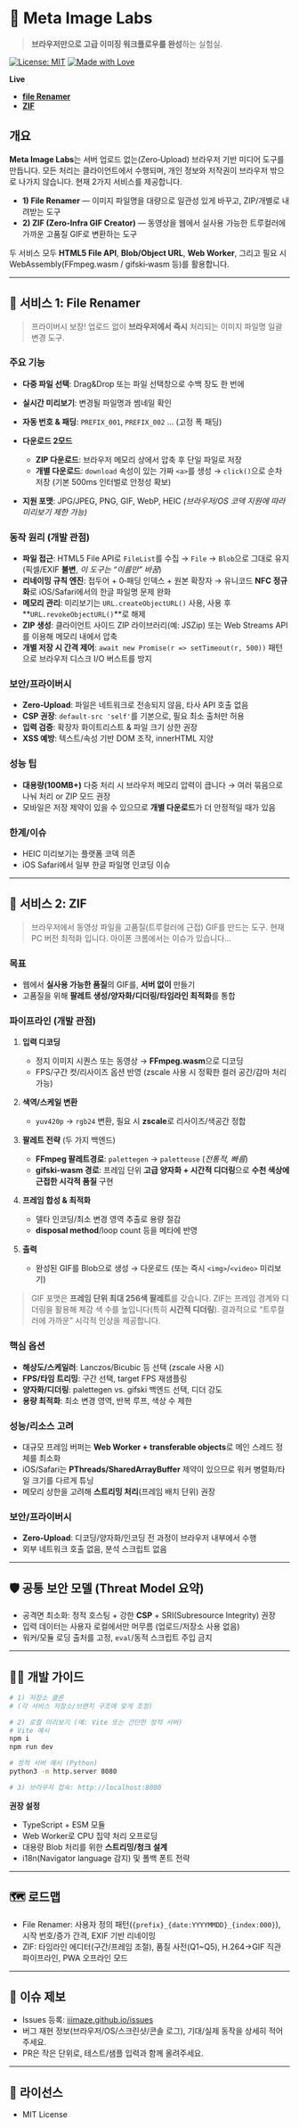 # 🧪 Meta Image Labs

> **브라우저만으로 고급 이미징 워크플로우를 완성**하는 실험실.

[![License: MIT](https://img.shields.io/badge/License-MIT-yellow.svg)](https://opensource.org/licenses/MIT)
[![Made with Love](https://img.shields.io/badge/Made%20with-❤️-red.svg)](https://github.com)

**Live**

- [**file Renamer**](https://iiimaze.github.io/file-renamer/)
- [**ZIF**](https://iiimaze.github.io/zif/)

## 개요

**Meta Image Labs**는 서버 업로드 없는(Zero‑Upload) 브라우저 기반 미디어 도구를 만듭니다. 모든 처리는 클라이언트에서 수행되며, 개인 정보와 저작권이 브라우저 밖으로 나가지 않습니다. 현재 2가지 서비스를 제공합니다.

- **1) File Renamer** — 이미지 파일명을 대량으로 일관성 있게 바꾸고, ZIP/개별로 내려받는 도구
- **2) ZIF (Zero‑Infra GIF Creator)** — 동영상을 웹에서 실사용 가능한 트루컬러에 가까운 고품질 GIF로 변환하는 도구

두 서비스 모두 **HTML5 File API**, **Blob/Object URL**, **Web Worker**, 그리고 필요 시 WebAssembly(FFmpeg.wasm / gifski‑wasm 등)를 활용합니다.

---

## 🔧 서비스 1: File Renamer

> 프라이버시 보장! 업로드 없이 **브라우저에서 즉시** 처리되는 이미지 파일명 일괄 변경 도구.

### 주요 기능

- **다중 파일 선택**: Drag\&Drop 또는 파일 선택창으로 수백 장도 한 번에
- **실시간 미리보기**: 변경될 파일명과 썸네일 확인
- **자동 번호 & 패딩**: `PREFIX_001`, `PREFIX_002` … (고정 폭 패딩)
- **다운로드 2모드**

  - **ZIP 다운로드**: 브라우저 메모리 상에서 압축 후 단일 파일로 저장
  - **개별 다운로드**: `download` 속성이 있는 가짜 `<a>`를 생성 → `click()`으로 순차 저장 (기본 500ms 인터벌로 안정성 확보)

- **지원 포맷**: JPG/JPEG, PNG, GIF, WebP, HEIC _(브라우저/OS 코덱 지원에 따라 미리보기 제한 가능)_

### 동작 원리 (개발 관점)

- **파일 접근**: HTML5 File API로 `FileList`를 수집 → `File` → `Blob`으로 그대로 유지 (픽셀/EXIF **불변**, _이 도구는 “이름만” 바꿈_)
- **리네이밍 규칙 엔진**: 접두어 + 0‑패딩 인덱스 + 원본 확장자 → 유니코드 **NFC 정규화**로 iOS/Safari에서의 한글 파일명 문제 완화
- **메모리 관리**: 미리보기는 `URL.createObjectURL()` 사용, 사용 후 \*\*`URL.revokeObjectURL()`\*\*로 해제
- **ZIP 생성**: 클라이언트 사이드 ZIP 라이브러리(예: JSZip) 또는 Web Streams API를 이용해 메모리 내에서 압축
- **개별 저장 시 간격 제어**: `await new Promise(r => setTimeout(r, 500))` 패턴으로 브라우저 디스크 I/O 버스트를 방지

### 보안/프라이버시

- **Zero‑Upload**: 파일은 네트워크로 전송되지 않음, 타사 API 호출 없음
- **CSP 권장**: `default-src 'self'`를 기본으로, 필요 최소 출처만 허용
- **입력 검증**: 확장자 화이트리스트 & 파일 크기 상한 권장
- **XSS 예방**: 텍스트/속성 기반 DOM 조작, innerHTML 지양

### 성능 팁

- **대용량(100MB+)** 다중 처리 시 브라우저 메모리 압력이 큽니다 → 여러 묶음으로 나눠 처리 or ZIP 모드 권장
- 모바일은 저장 제약이 있을 수 있으므로 **개별 다운로드**가 더 안정적일 때가 있음

### 한계/이슈

- HEIC 미리보기는 플랫폼 코덱 의존
- iOS Safari에서 일부 한글 파일명 인코딩 이슈

---

## 🎨 서비스 2: ZIF

> 브라우저에서 동영상 파일을 고품질(트루컬러에 근접) GIF를 만드는 도구.
> 현재 PC 버전 최적화 입니다. 아이폰 크롬에서는 이슈가 있습니다...

### 목표

- 웹에서 **실사용 가능한 품질**의 GIF를, **서버 없이** 만들기
- 고품질을 위해 **팔레트 생성/양자화/디더링/타임라인 최적화**를 통합

### 파이프라인 (개발 관점)

1. **입력 디코딩**

   - 정지 이미지 시퀀스 또는 동영상 → **FFmpeg.wasm**으로 디코딩
   - FPS/구간 컷/리사이즈 옵션 반영 (zscale 사용 시 정확한 컬러 공간/감마 처리 가능)

2. **색역/스케일 변환**

   - `yuv420p` → `rgb24` 변환, 필요 시 **zscale**로 리사이즈/색공간 정합

3. **팔레트 전략** (두 가지 백엔드)

   - **FFmpeg 팔레트경로**: `palettegen` → `paletteuse` (_전통적, 빠름_)
   - **gifski‑wasm 경로**: 프레임 단위 **고급 양자화 + 시간적 디더링**으로 **수천 색상에 근접한 시각적 품질** 구현

4. **프레임 합성 & 최적화**

   - 델타 인코딩/최소 변경 영역 추출로 용량 절감
   - **disposal method**/loop count 등을 메타에 반영

5. **출력**

   - 완성된 GIF를 Blob으로 생성 → 다운로드 (또는 즉시 `<img>`/`<video>` 미리보기)

> GIF 포맷은 **프레임 단위 최대 256색 팔레트**를 갖습니다. ZIF는 프레임 경계와 디더링을 활용해 체감 색 수를 높입니다(특히 **시간적 디더링**). 결과적으로 “트루컬러에 가까운” 시각적 인상을 제공합니다.

### 핵심 옵션

- **해상도/스케일러**: Lanczos/Bicubic 등 선택 (zscale 사용 시)
- **FPS/타임 트리밍**: 구간 선택, target FPS 재샘플링
- **양자화/디더링**: palettegen vs. gifski 백엔드 선택, 디더 강도
- **용량 최적화**: 최소 변경 영역, 반복 루프, 색상 수 제한

### 성능/리소스 고려

- 대규모 프레임 버퍼는 **Web Worker + transferable objects**로 메인 스레드 정체를 최소화
- iOS/Safari는 **PThreads/SharedArrayBuffer** 제약이 있으므로 워커 병렬화/타일 크기를 다르게 튜닝
- 메모리 상한을 고려해 **스트리밍 처리**(프레임 배치 단위) 권장

### 보안/프라이버시

- **Zero‑Upload**: 디코딩/양자화/인코딩 전 과정이 브라우저 내부에서 수행
- 외부 네트워크 호출 없음, 분석 스크립트 없음

---

## 🛡️ 공통 보안 모델 (Threat Model 요약)

- 공격면 최소화: 정적 호스팅 + 강한 **CSP** + SRI(Subresource Integrity) 권장
- 입력 데이터는 사용자 로컬에서만 머무름 (업로드/저장소 사용 없음)
- 워커/모듈 로딩 출처를 고정, `eval`/동적 스크립트 주입 금지

---

## 🧑‍💻 개발 가이드

```bash
# 1) 저장소 클론
# (각 서비스 저장소/브랜치 구조에 맞게 조정)

# 2) 로컬 미리보기 (예: Vite 또는 간단한 정적 서버)
# Vite 예시
npm i
npm run dev

# 정적 서버 예시 (Python)
python3 -m http.server 8080

# 3) 브라우저 접속: http://localhost:8080
```

**권장 설정**

- TypeScript + ESM 모듈
- Web Worker로 CPU 집약 처리 오프로딩
- 대용량 Blob 처리를 위한 **스트리밍/청크 설계**
- i18n(Navigator language 감지) 및 폴백 폰트 전략

---

## 🗺️ 로드맵

- File Renamer: 사용자 정의 패턴(`{prefix}_{date:YYYYMMDD}_{index:000}`), 시작 번호/증가 간격, EXIF 기반 리네이밍
- ZIF: 타임라인 에디터(구간/프레임 조절), 품질 사전(Q1\~Q5), H.264→GIF 직관 파이프라인, PWA 오프라인 모드

---

## 🐛 이슈 제보

- Issues 등록: [iiimaze.github.io/issues](https://github.com/iiimaze/iiimaze.github.io/issues)
- 버그 재현 정보(브라우저/OS/스크린샷/콘솔 로그), 기대/실제 동작을 상세히 적어주세요.
- PR은 작은 단위로, 테스트/샘플 입력과 함께 올려주세요.

---

## 📄 라이선스

- MIT License
